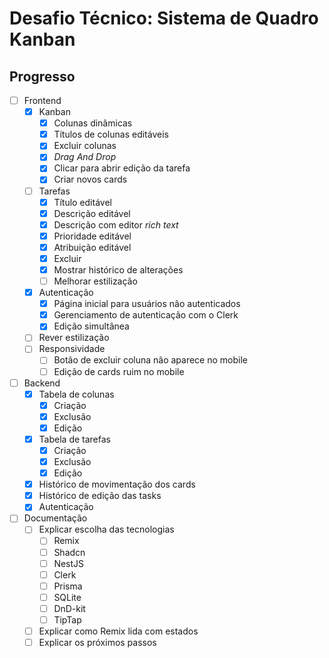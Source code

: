 # Desafio Técnico: Sistema de Quadro Kanban

## Progresso

- [ ] Frontend
  - [x] Kanban
    - [x] Colunas dinâmicas
    - [x] Títulos de colunas editáveis
    - [x] Excluir colunas
    - [x] *Drag And Drop*
    - [x] Clicar para abrir edição da tarefa
    - [x] Criar novos cards
  - [ ] Tarefas
    - [x] Título editável
    - [x] Descrição editável 
    - [x] Descrição com editor *rich text*
    - [x] Prioridade editável
    - [x] Atribuição editável
    - [x] Excluir
    - [x] Mostrar histórico de alterações
    - [ ] Melhorar estilização
  - [x] Autenticação
    - [x] Página inicial para usuários não autenticados
    - [x] Gerenciamento de autenticação com o Clerk
    - [x] Edição simultânea
  - [ ] Rever estilização
  - [ ] Responsividade
    - [ ] Botão de excluir coluna não aparece no mobile
    - [ ] Edição de cards ruim no mobile
- [ ] Backend
  - [x] Tabela de colunas
    - [x] Criação
    - [x] Exclusão
    - [x] Edição
  - [x] Tabela de tarefas
    - [x] Criação
    - [x] Exclusão
    - [x] Edição
  - [x] Histórico de movimentação dos cards
  - [x] Histórico de edição das tasks
  - [x] Autenticação
- [ ] Documentação
  - [ ] Explicar escolha das tecnologias
    - [ ] Remix
    - [ ] Shadcn
    - [ ] NestJS
    - [ ] Clerk
    - [ ] Prisma
    - [ ] SQLite
    - [ ] DnD-kit
    - [ ] TipTap
  - [ ] Explicar como Remix lida com estados
  - [ ] Explicar os próximos passos